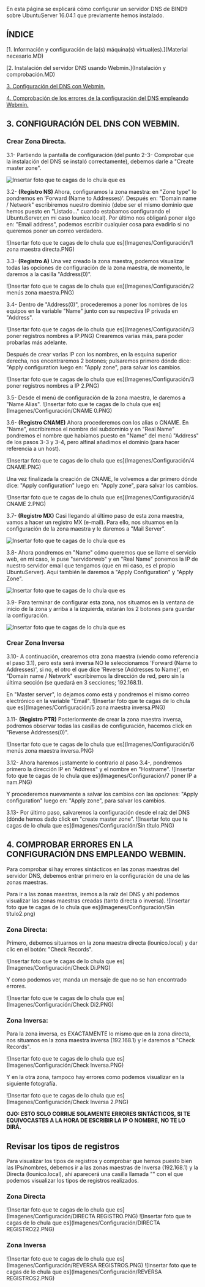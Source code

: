 En esta página se explicará cómo configurar un servidor DNS de BIND9 sobre UbuntuServer 16.04.1 que previamente hemos instalado.

## ÍNDICE
[1. Información y configuración de la(s) máquina(s) virtual(es).](Material necesario.MD)

[2. Instalación del servidor DNS usando Webmin.](Instalación y comprobación.MD)

[3. Configuración del DNS con Webmin.](README.md)

[4. Comprobación de los errores de la configuración del DNS empleando Webmin.](README.md)

 
## 3. CONFIGURACIÓN DEL DNS CON WEBMIN.

### Crear Zona Directa.

   3.1- Partiendo la pantalla de configuración (del punto 2-3- Comprobar que la instalación del DNS se instaló correctamente), debemos darle a "Create master zone".
   
   ![Insertar foto que te cagas de lo chula que es](Imagenes/Configuración/zonas.PNG)

   3.2- **(Registro NS)** Ahora, configuramos la zona maestra: en "Zone type" lo pondremos en 'Forward (Name to Addresses)'. Después en: "Domain name / Network" escribiremos nuestro dominio (debe ser el mismo dominio que hemos puesto en "Listado..." cuando estabamos configurando el UbuntuServer,en mi caso lounico.local). Por último nos obligará poner algo en: "Email address", podemos escribir cualquier cosa para evadirlo si no queremos poner un correo verdadero.
 
 
 

   ![Insertar foto que te cagas de lo chula que es](Imagenes/Configuración/1 zona maestra directa.PNG)
  
   3.3- **(Registro A)** Una vez creado la zona maestra, podemos visualizar todas las opciones de configuración de la zona maestra, de momento, le daremos a la casilla "Address(0)".
   
  ![Insertar foto que te cagas de lo chula que es](Imagenes/Configuración/2 menús zona maestra.PNG)

   3.4- Dentro de "Address(0)", procederemos a poner los nombres de los equipos en la variable "Name" junto con su respectiva IP privada en "Address".
   
  ![Insertar foto que te cagas de lo chula que es](Imagenes/Configuración/3 poner registros nombres a IP.PNG)
   Crearemos varias más, para poder probarlas más adelante.

Después de crear varias IP con los nombres, en la esquina superior derecha, nos encontraremos 2 botones; pulsaremos primero dónde dice: "Apply configuration luego en: "Apply zone", para salvar los cambios.

   ![Insertar foto que te cagas de lo chula que es](Imagenes/Configuración/3 poner registros nombres a IP 2.PNG)
   
   3.5- Desde el menú de configuración de la zona maestra, le daremos a "Name Alias".
            ![Insertar foto que te cagas de lo chula que es](Imagenes/Configuración/CNAME 0.PNG)
   
   3.6- **(Registro CNAME)** Ahora procederemos con los alias o CNAME. En "Name", escribiremos el nombre del subdominio y en "Real Name" pondremos el nombre que habíamos puesto en "Name" del menú "Address" de los pasos 3-3 y 3-4, pero alfinal añadimos el dominio (para hacer referencia a un host).
   
 
   ![Insertar foto que te cagas de lo chula que es](Imagenes/Configuración/4 CNAME.PNG)
   
   Una vez finalizada la creación de CNAME, le volvemos a dar primero dónde dice: "Apply configuration" luego en: "Apply zone", para salvar los cambios.
 
![Insertar foto que te cagas de lo chula que es](Imagenes/Configuración/4 CNAME 2.PNG)

   3.7- **(Registro MX)** Casi llegando al último paso de esta zona maestra, vamos a hacer un registro MX (e-mail). Para ello, nos situamos en la configuración de la zona maestra y le daremos a "Mail Server".
   
   ![Insertar foto que te cagas de lo chula que es](Imagenes/Configuración/mailserver.PNG)

   3.8- Ahora pondremos en "Name" cómo queremos que se llame el servicio web, en mi caso, le puse "servidorweb" y en "Real Name" ponemos la IP de nuestro servidor email que tengamos (que en mi caso, es el propio UbuntuServer). Aquí también le daremos a "Apply Configuration" y "Apply Zone".
   
    
   ![Insertar foto que te cagas de lo chula que es](Imagenes/Configuración/Capturaq9w48209432.PNG)


   3.9- Para terminar de configurar esta zona, nos situamos en la ventana de inicio de la zona y arriba a la izquierda, estarán los 2 botones para guardar la configuración.
   
  ![Insertar foto que te cagas de lo chula que es](Imagenes/Configuración/direc.png)
  
### Crear Zona Inversa

   3.10- A continuación, crearemos otra zona maestra (viendo como referencia el paso 3.1), pero esta será inversa NO le seleccionamos 'Forward (Name to Addresses)', si no, el otro el que dice 'Reverse (Addresses to Name)', en "Domain name / Network" escribiremos la dirección de red, pero sin la última sección (se quedará en 3 secciones; 192.168.1).
 
 En "Master server", lo dejamos como está y pondremos el mismo correo electrónico en la variable "Email". 
   ![Insertar foto que te cagas de lo chula que es](Imagenes/Configuración/5 zona maestra inversa.PNG)
  
   3.11- **(Registro PTR)** Posteriormente de crear la zona maestra inversa, podremos observar todas las casillas de configuración, hacemos click en "Reverse Addresses(0)".
   
   ![Insertar foto que te cagas de lo chula que es](Imagenes/Configuración/6 menús zona maestra inversa.PNG)
   
   3.12- Ahora haremos justamente lo contrario al paso 3.4-, pondremos primero la dirección IP en "Address" y el nombre en "Hostname".
 ![Insertar foto que te cagas de lo chula que es](Imagenes/Configuración/7 poner IP a nam.PNG)
 
 Y procederemos nuevamente a salvar los cambios con las opciones: "Apply configuration" luego en: "Apply zone", para salvar los cambios.
   
   3.13- Por último paso, salvaremos la configuración desde el raíz del DNS (dónde hemos dado click en "create master zone".
    ![Insertar foto que te cagas de lo chula que es](Imagenes/Configuración/Sin título.PNG)
   
   
  
## 4. COMPROBAR ERRORES EN LA CONFIGURACIÓN DNS EMPLEANDO WEBMIN.

Para comprobar si hay errores sintácticos en las zonas maestras del servidor DNS, debemos entrar primero en la configuración de una de las zonas maestras.

Para ir a las zonas maestras, iremos a la raíz del DNS y ahí podemos visualizar las zonas maestras creadas (tanto directa o inversa).
    ![Insertar foto que te cagas de lo chula que es](Imagenes/Configuración/Sin título2.png)

### Zona Directa:

Primero, debemos situarnos en la zona maestra directa (lounico.local) y dar clic en el botón: "Check Records".

   ![Insertar foto que te cagas de lo chula que es](Imagenes/Configuración/Check Di.PNG)

Y como podemos ver, manda un mensaje de que no se han encontrado errores.

   ![Insertar foto que te cagas de lo chula que es](Imagenes/Configuración/Check Di2.PNG)

### Zona Inversa:

Para la zona inversa, es EXACTAMENTE lo mismo que en la zona directa, nos situamos en la zona maestra inversa (192.168.1) y le daremos a "Check Records".

  ![Insertar foto que te cagas de lo chula que es](Imagenes/Configuración/Check Inversa.PNG)
  
  Y en la otra zona, tampoco hay errores como podemos visualizar en la siguiente fotografía.
  
  ![Insertar foto que te cagas de lo chula que es](Imagenes/Configuración/Check Inversa 2.PNG)
  
  **OJO: ESTO SOLO CORRIJE SOLAMENTE ERRORES SINTÁCTICOS, SI TE EQUIVOCASTES A LA HORA DE ESCRIBIR LA IP O NOMBRE, NO TE LO DIRÁ.**
 
 ## Revisar los tipos de registros 
  Para visualizar los tipos de registros y comprobar que hemos puesto bien las IPs/nombres, debemos ir a las zonas maestras de Inversa (192.168.1) y la Directa (lounico.local), ahí aparecerá una casilla llamada "" con el que podemos visualizar los tipos de registros realizados.
  
  
  ### Zona Directa
   ![Insertar foto que te cagas de lo chula que es](Imagenes/Configuración/DIRECTA REGISTRO.PNG)
     ![Insertar foto que te cagas de lo chula que es](Imagenes/Configuración/DIRECTA REGISTRO22.PNG)

### Zona Inversa
  ![Insertar foto que te cagas de lo chula que es](Imagenes/Configuración/REVERSA REGISTROS.PNG)
     ![Insertar foto que te cagas de lo chula que es](Imagenes/Configuración/REVERSA REGISTROS2.PNG)

  
